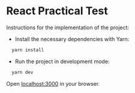 # React Practical Test

Instructions for the implementation of the project:

- Install the necessary dependencies with Yarn:

```bash
  yarn install
```

- Run the project in development mode:
```bash
  yarn dev
```

Open [localhost:3000](http://localhost:3000) in your browser.